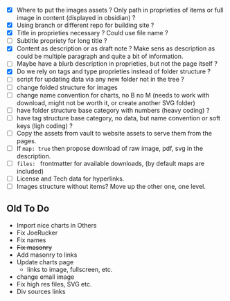 - [x] Where to put the images assets ? Only path in proprieties of items or full image in content (displayed in obsidian) ?
 - [x] Using branch or different repo for building site ?
 - [x] Title in proprieties necessary ? Could use file name ?
 - [ ] Subtitle propriety for long title ?
 - [x] Content as description or as draft note ? Make sens as description as could be multiple paragraph and quite a bit of information.
 - [ ] Maybe have a blurb description in proprieties, but not the page itself ?
 - [x] Do we rely on tags and type proprieties instead of folder structure ?
 - [ ] script for updating data via any new folder not in the tree ?
 - [ ] change folded structure for images 
 - [ ] change name convention for charts, no B no M (needs to work with download, might not be worth it, or create another SVG folder)
 - [ ] have folder structure base category with numbers (heavy coding) ?
 - [ ] have tag structure base category, no data, but name convention or soft keys (ligh coding) ?
 - [ ] Copy the assets from vault to website assets to serve them from the pages. 
 - [ ] If `map: true` then propose download of raw image, pdf, svg in the description.
 - [ ] `files: `  frontmatter for available downloads, (by default maps are included) 
 - [ ] License and Tech data for hyperlinks.
 - [ ] Images structure without items? Move up the other one, one level.

 ## Old To Do

- Import nice charts in Others
- Fix JoeRucker
- Fix names
- ~~Fix masonry~~
- Add masonry to links
- Update charts page
    - links to image, fullscreen, etc.
- change email image
- Fix high res files, SVG etc.
- Div sources links